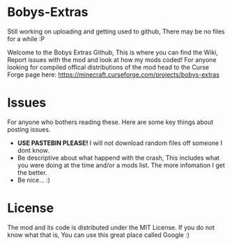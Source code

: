 # Bobys-Extras
Still working on uploading and getting used to github, There may be no files for a while :P

Welcome to the Bobys Extras Github, This is where you can find the Wiki, Report issues with the mod and look at how my mods coded! For anyone looking for compiled offical distributions of the mod head to the Curse Forge page here: https://minecraft.curseforge.com/projects/bobys-extras

# Issues
For anyone who bothers reading these. Here are some key things about posting issues.
- **USE PASTEBIN PLEASE!** I will not download random files off someone I dont know.
- Be descriptive about what happend with the crash, This includes what you were doing at the time and/or a mods list. The more infomation I get the better.
- Be nice... :)

# License
The mod and its code is distributed under the MIT License. If you do not know what that is, You can use this great place called Google :)
